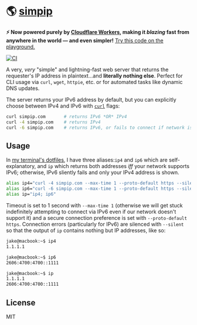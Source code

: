 # 🌎 [simpip](https://simpip.com/)

**⚡ Now powered purely by [Cloudflare Workers](https://www.cloudflare.com/products/cloudflare-workers/), making it _blazing_ fast from anywhere in the world — and even simpler!** [Try this code on the playground.](https://cloudflareworkers.com/#a9082df8a609f02df62c9f0c83024302:https://simpip.com/)

[![CI](https://github.com/jakejarvis/simpip/workflows/Deploy%20Cloudflare%20Worker/badge.svg)](https://github.com/jakejarvis/simpip/actions?query=workflow%3A%22Deploy+Cloudflare+Worker%22)

A very, *very* "simple" and lightning-fast web server that returns the requester's IP address in plaintext...and **literally nothing else**. Perfect for CLI usage via `curl`, `wget`, `httpie`, etc. or for automated tasks like dynamic DNS updates.

The server returns your IPv6 address by default, but you can explicitly choose between IPv4 and IPv6 with [`curl`](https://curl.haxx.se/docs/manpage.html) flags:

```bash
curl simpip.com       # returns IPv6 *OR* IPv4
curl -4 simpip.com    # returns IPv4
curl -6 simpip.com    # returns IPv6, or fails to connect if network is incompatible
```

## Usage

In [my terminal's dotfiles](https://github.com/jakejarvis/dotfiles/blob/f40a23352c1bd4fe18640faad872e8687e14b745/zsh/aliases.zsh#L16), I have three aliases:`ip4` and `ip6` which are self-explanatory, and `ip` which returns both addresses *iff* your network supports IPv6; otherwise, IPv6 sliently fails and only your IPv4 address is shown.

```bash
alias ip4="curl -4 simpip.com --max-time 1 --proto-default https --silent"
alias ip6="curl -6 simpip.com --max-time 1 --proto-default https --silent"
alias ip="ip4; ip6"
```

Timeout is set to 1 second with `--max-time 1` (otherwise we will get stuck indefinitely attempting to connect via IPv6 even if our network doesn't support it) and a secure connection preference is set with `--proto-default https`. Connection errors (particularly for IPv6) are silenced with `--silent` so that the output of `ip` contains nothing but IP addresses, like so:

```bash
jake@macbook:~$ ip4
1.1.1.1

jake@macbook:~$ ip6
2606:4700:4700::1111

jake@macbook:~$ ip
1.1.1.1
2606:4700:4700::1111
```

## License

MIT
